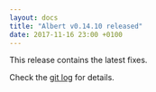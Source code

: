 ```yaml
---
layout: docs
title: "Albert v0.14.10 released"
date: 2017-11-16 23:00 +0100
---
```


This release contains the latest fixes.

Check the [git log](https://github.com/albertlauncher/albert/commits/v0.14.10) for details.
